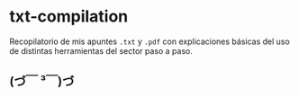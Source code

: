 # txt-compilation
Recopilatorio de mis apuntes `.txt` y `.pdf` con explicaciones básicas del uso de distintas herramientas del sector paso a paso.

## (づ￣ ³￣)づ

